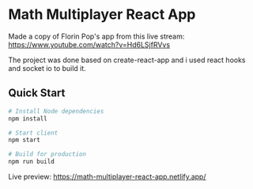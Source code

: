 # Math Multiplayer React App
Made a copy of Florin Pop's app from this live stream: https://www.youtube.com/watch?v=Hd6LSjfRVvs

The project was done based on create-react-app and i used react hooks and socket io to build it.

## Quick Start

```bash
# Install Node dependencies
npm install

# Start client
npm start

# Build for production
npm run build
```

Live preview: https://math-multiplayer-react-app.netlify.app/
